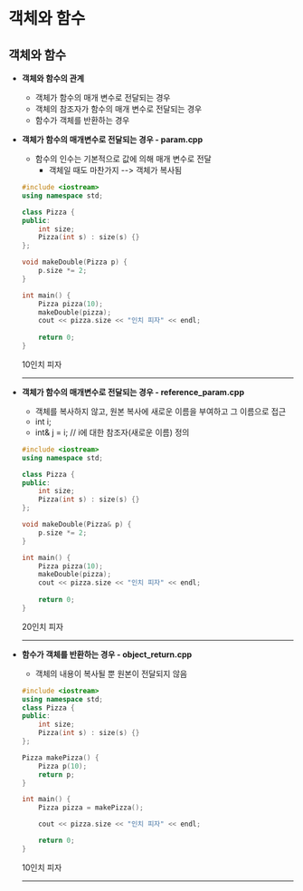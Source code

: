 # 객체와 함수



## 객체와 함수

- **객체와 함수의 관계**
  - 객체가 함수의 매개 변수로 전달되는 경우
  - 객체의 참조자가 함수의 매개 변수로 전달되는 경우
  - 함수가 객체를 반환하는 경우



- **객체가 함수의 매개변수로 전달되는 경우 - param.cpp**

  - 함수의 인수는 기본적으로 값에 의해 매개 변수로 전달
    - 객체일 때도 마찬가지 --> 객체가 복사됨

  ```c++
  #include <iostream>
  using namespace std;
  
  class Pizza {
  public:
      int size;
      Pizza(int s) : size(s) {}
  };
  
  void makeDouble(Pizza p) {
      p.size *= 2;
  }
  
  int main() {
      Pizza pizza(10);
      makeDouble(pizza);
      cout << pizza.size << "인치 피자" << endl;
      
      return 0;
  }
  ```

  10인치 피자

  ---

  

- **객체가 함수의 매개변수로 전달되는 경우 - reference_param.cpp**

  - 객체를 복사하지 않고, 원본 복사에 새로운 이름을 부여하고 그 이름으로 접근
  - int i;
  - int& j = i; // i에 대한 참조자(새로운 이름) 정의

  ```c++
  #include <iostream>
  using namespace std;
  
  class Pizza {
  public:
      int size;
      Pizza(int s) : size(s) {}
  };
  
  void makeDouble(Pizza& p) {
      p.size *= 2;
  }
  
  int main() {
      Pizza pizza(10);
      makeDouble(pizza);
      cout << pizza.size << "인치 피자" << endl;
      
      return 0;
  }
  ```

  20인치 피자

  ---



- **함수가 객체를 반환하는 경우 - object_return.cpp**

  - 객체의 내용이 복사될 뿐 원본이 전달되지 않음

  ```c++
  #include <iostream>
  using namespace std;
  class Pizza {
  public:
      int size;
      Pizza(int s) : size(s) {}
  };
  
  Pizza makePizza() {
      Pizza p(10);
      return p;
  }
  
  int main() {
      Pizza pizza = makePizza();
  
      cout << pizza.size << "인치 피자" << endl;
  
      return 0;
  }
  ```

  10인치 피자

  ---

  